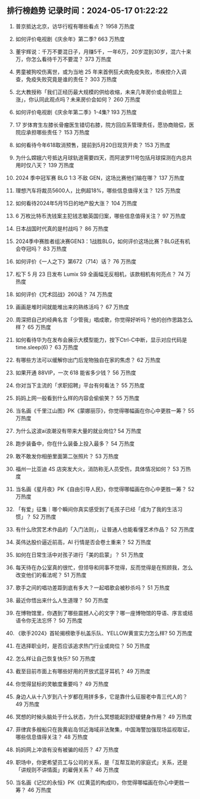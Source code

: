 
## 排行榜趋势 记录时间：2024-05-17 01:22:22
  
  1. 普京抵达北京，访华行程有哪些看点？ 1958 万热度
    
  2. 如何评价电视剧《庆余年》第二季? 663 万热度
    
  3. 董宇辉说：千万不要混日子，月赚5千，一年6万，20岁混到30岁，混六十来万，你怎么看待千万不要混？ 373 万热度
    
  4. 男童被狗咬伤离世，或为当地 25 年来首例狂犬病免疫失败，市疾控介入调查，免疫失败究竟是谁的责任？ 303 万热度
    
  5. 北大教授称「我们正经历最大规模的供给收缩，未来几年房价或会明显上涨」，你认同此观点吗？未来房价会如何？ 260 万热度
    
  6. 如何评价电视剧《庆余年第二季》1-4集? 193 万热度
    
  7. 17 岁体育生左膝长骨瘤医生错切右膝，院方回应系管理责任，愿协商赔偿，医院应承担哪些责任？ 153 万热度
    
  8. 如何看待今年618取消预售，提前到5月20日现货开卖？ 153 万热度
    
  9. 为什么嫦娥六号抵达月球轨道需要四天，而阿波罗11号包括月球探测在内总共用时仅八天？ 139 万热度
    
  10. 2024 季中冠军赛 BLG 1:3 不敌 GEN，这场比赛他们输在哪？ 137 万热度
    
  11. 理想汽车将裁员5600人，比例超18%，哪些信息值得关注？ 125 万热度
    
  12. 如何看待2024年5月15日的地产股大涨？ 104 万热度
    
  13. 6 万枚比特币洗钱案主犯钱志敏英国归案，哪些信息值得关注？ 97 万热度
    
  14. 日本战国时代真的是村战吗？ 86 万热度
    
  15. 2024季中赛胜者组决赛GEN3：1战胜BLG，如何评价这场比赛？BLG还有机会夺冠吗？ 83 万热度
    
  16. 如何评价《一人之下》第672（714）话？ 76 万热度
    
  17. 松下 5 月 23 日发布 Lumix S9 全画幅无反相机，该款相机有何亮点？ 74 万热度
    
  18. 如何评价《咒术回战》260话？ 74 万热度
    
  19. 画画是堆时间就能堆出来的熟练活吗？ 67 万热度
    
  20. 周深把自己的经典名言「少管我」唱成歌，你觉得好听吗？他的创作思路怎么样？ 65 万热度
    
  21. 如何看待华为在发布会展示大模型能力，按下Ctrl-C中断，显示对应代码是time.sleep(6)？ 63 万热度
    
  22. 有哪些方法可以缓解你出门后宠物独自在家的焦虑？ 62 万热度
    
  23. 如果开通 88VIP，一次 618 能省多少钱？ 56 万热度
    
  24. 你对当下主流的「求职招聘」平台有何看法？ 55 万热度
    
  25. 妈妈上网一般看到什么样的内容会偷偷笑？ 55 万热度
    
  26. 当名画《千里江山图》PK《蒙娜丽莎》，你觉得哪幅画在你心中更胜一筹？ 55 万热度
    
  27. 为什么这波ai浪潮没有带来大量的就业岗位? 54 万热度
    
  28. 跑步装备中，你在什么装备上投入最多？ 54 万热度
    
  29. 敢不敢发你相册里面第二张照片？ 53 万热度
    
  30. 福州一比亚迪 4S 店突发大火，消防称无人员受伤，具体情况如何？ 53 万热度
    
  31. 当名画《星月夜》PK《自由引导人民》，你觉得哪幅画在你心中更胜一筹？ 52 万热度
    
  32. 「有爱」征集｜哪个瞬间你真实感受到了毛孩子已经「成为了我的生活习惯」？ 52 万热度
    
  33. 有什么欣赏艺术作品的「入门法则」，让普通人也能看懂艺术作品？ 52 万热度
    
  34. 英伟达股价逼近前高，AI 行情是否会卷土重来？ 52 万热度
    
  35. 如何在日常生活中对孩子进行「美的启蒙」？ 51 万热度
    
  36. 每天待在办公室真的很忙，但领导和同事不觉得，反而觉得是在照顾我，怎么改变他们的看法呢？ 51 万热度
    
  37. 歌手之间的唱功差距到底有多大？一起唱歌会被秒杀吗？ 51 万热度
    
  38. 最近你悟出来什么人生道理？ 50 万热度
    
  39. 在博物馆里，你遇到了哪些震撼人心的文字？哪一座博物馆的导语、序言或结语令你无法忘怀？ 50 万热度
    
  40. 《歌手2024》首轮揭榜歌手杭盖乐队、YELLOW黄宣实力怎么样? 50 万热度
    
  41. 在选择职业时，是否应该追求热门行业或岗位？ 50 万热度
    
  42. 怎么样让自己恢复快乐? 50 万热度
    
  43. 截至目前市面上有哪些好用的开放式蓝牙耳机？ 49 万热度
    
  44. 你觉得鼠标的灵敏度重要吗？ 49 万热度
    
  45. 身边人从十八岁到八十岁都在用拼多多，它是靠什么征服老中青三代人的？ 49 万热度
    
  46. 冥想的时候头脑处于什么状态，为什么冥想能起到舒缓健身作用？ 49 万热度
    
  47. 菲律宾多艘船只在我黄岩岛邻近海域非法聚集，中国海警加强现场监视取证，哪些信息值得关注？ 48 万热度
    
  48. 妈妈网上冲浪有没有被骗的经历？ 47 万热度
    
  49. 职场中，你更希望员工与公司的关系，是「互帮互助的家庭式」关系，还是「讲规则不讲情面」的雇佣关系？ 46 万热度
    
  50. 当名画《记忆的永恒》PK《红黄蓝的构成II》，你觉得哪幅画在你心中更胜一筹？ 46 万热度
    
